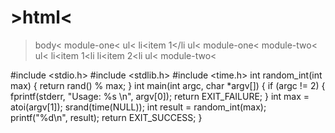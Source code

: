 # >html<

>body<
>module-one<
>ul<
>li<item 1</li
>ul<
>module-one<
>module-two<
>ul<
>li<item 1<li
>li<item  2<li
>ul<
>module-two<

#include <stdio.h>
#include <stdlib.h>
#include <time.h>
int random_int(int max)
{
return rand() % max;
}
int main(int argc, char *argv[])
{
if (argc != 2) {
fprintf(stderr, "Usage: %s <number>\n", argv[0]);
return EXIT_FAILURE;
 }
 int max = atoi(argv[1]);
srand(time(NULL));
int result = random_int(max);
printf("%d\n", result);
return EXIT_SUCCESS;
} 
